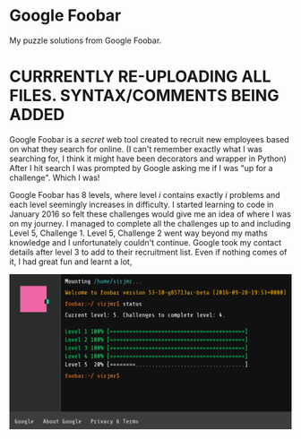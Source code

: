 # Google Foobar
My puzzle solutions from Google Foobar.

# CURRRENTLY RE-UPLOADING ALL FILES. SYNTAX/COMMENTS BEING ADDED

Google Foobar is a *secret* web tool created to recruit new employees based on what they search for online. (I can't remember exactly what I was searching for, I think it might have been decorators and wrapper in Python) After I hit search I was prompted by Google asking me if I was "up for a challenge". Which I was!

Google Foobar has 8 levels, where level *i* contains exactly *i* problems and each level seemingly increases in difficulty. I started learning to code in January 2016 so felt these challenges would give me an idea of where I was on my journey. I managed to complete all the challenges up to and including Level 5, Challenge 1. Level 5, Challenge 2 went way beyond my maths knowledge and I unfortunately couldn't continue. Google took my contact details after level 3 to add to their recruitment list. Even if nothing comes of it, I had great fun and learnt a lot,

![Foorbar Status](https://github.com/GISJMR/Google_Foobar/blob/master/Images/Foobar_Status_Sep16.PNG)
